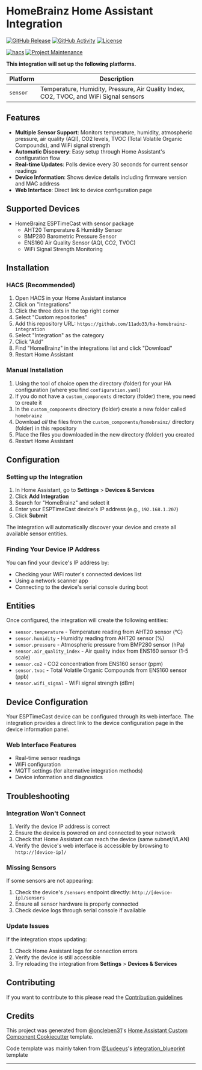 # HomeBrainz Home Assistant Integration

[![GitHub Release][releases-shield]][releases]
[![GitHub Activity][commits-shield]][commits]
[![License][license-shield]](LICENSE)

[![hacs][hacsbadge]][hacs]
[![Project Maintenance][maintenance-shield]][user_profile]

**This integration will set up the following platforms.**

Platform | Description
-- | --
`sensor` | Temperature, Humidity, Pressure, Air Quality Index, CO2, TVOC, and WiFi Signal sensors

## Features

- **Multiple Sensor Support**: Monitors temperature, humidity, atmospheric pressure, air quality (AQI), CO2 levels, TVOC (Total Volatile Organic Compounds), and WiFi signal strength
- **Automatic Discovery**: Easy setup through Home Assistant's configuration flow
- **Real-time Updates**: Polls device every 30 seconds for current sensor readings
- **Device Information**: Shows device details including firmware version and MAC address
- **Web Interface**: Direct link to device configuration page

## Supported Devices

- HomeBrainz ESPTimeCast with sensor package
  - AHT20 Temperature & Humidity Sensor
  - BMP280 Barometric Pressure Sensor  
  - ENS160 Air Quality Sensor (AQI, CO2, TVOC)
  - WiFi Signal Strength Monitoring

## Installation

### HACS (Recommended)

1. Open HACS in your Home Assistant instance
2. Click on "Integrations"
3. Click the three dots in the top right corner
4. Select "Custom repositories"
5. Add this repository URL: `https://github.com/11ado33/ha-homebrainz-integration`
6. Select "Integration" as the category
7. Click "Add"
8. Find "HomeBrainz" in the integrations list and click "Download"
9. Restart Home Assistant

### Manual Installation

1. Using the tool of choice open the directory (folder) for your HA configuration (where you find `configuration.yaml`)
2. If you do not have a `custom_components` directory (folder) there, you need to create it
3. In the `custom_components` directory (folder) create a new folder called `homebrainz`
4. Download _all_ the files from the `custom_components/homebrainz/` directory (folder) in this repository
5. Place the files you downloaded in the new directory (folder) you created
6. Restart Home Assistant

## Configuration

### Setting up the Integration

1. In Home Assistant, go to **Settings** > **Devices & Services**
2. Click **Add Integration**
3. Search for "HomeBrainz" and select it
4. Enter your ESPTimeCast device's IP address (e.g., `192.168.1.207`)
5. Click **Submit**

The integration will automatically discover your device and create all available sensor entities.

### Finding Your Device IP Address

You can find your device's IP address by:
- Checking your WiFi router's connected devices list
- Using a network scanner app
- Connecting to the device's serial console during boot

## Entities

Once configured, the integration will create the following entities:

- `sensor.temperature` - Temperature reading from AHT20 sensor (°C)
- `sensor.humidity` - Humidity reading from AHT20 sensor (%)
- `sensor.pressure` - Atmospheric pressure from BMP280 sensor (hPa)
- `sensor.air_quality_index` - Air quality index from ENS160 sensor (1-5 scale)
- `sensor.co2` - CO2 concentration from ENS160 sensor (ppm)
- `sensor.tvoc` - Total Volatile Organic Compounds from ENS160 sensor (ppb)
- `sensor.wifi_signal` - WiFi signal strength (dBm)

## Device Configuration

Your ESPTimeCast device can be configured through its web interface. The integration provides a direct link to the device configuration page in the device information panel.

### Web Interface Features

- Real-time sensor readings
- WiFi configuration
- MQTT settings (for alternative integration methods)
- Device information and diagnostics

## Troubleshooting

### Integration Won't Connect

1. Verify the device IP address is correct
2. Ensure the device is powered on and connected to your network
3. Check that Home Assistant can reach the device (same subnet/VLAN)
4. Verify the device's web interface is accessible by browsing to `http://[device-ip]/`

### Missing Sensors

If some sensors are not appearing:
1. Check the device's `/sensors` endpoint directly: `http://[device-ip]/sensors`
2. Ensure all sensor hardware is properly connected
3. Check device logs through serial console if available

### Update Issues

If the integration stops updating:
1. Check Home Assistant logs for connection errors
2. Verify the device is still accessible
3. Try reloading the integration from **Settings** > **Devices & Services**

## Contributing

If you want to contribute to this please read the [Contribution guidelines](CONTRIBUTING.md)

## Credits

This project was generated from [@oncleben31](https://github.com/oncleben31)'s [Home Assistant Custom Component Cookiecutter](https://github.com/oncleben31/cookiecutter-homeassistant-custom-component) template.

Code template was mainly taken from [@Ludeeus](https://github.com/ludeeus)'s [integration_blueprint][integration_blueprint] template

---

[integration_blueprint]: https://github.com/ludeeus/integration_blueprint
[commits-shield]: https://img.shields.io/github/commit-activity/y/11ado33/ha-homebrainz-integration.svg?style=for-the-badge
[commits]: https://github.com/11ado33/ha-homebrainz-integration/commits/main
[hacs]: https://github.com/hacs/integration
[hacsbadge]: https://img.shields.io/badge/HACS-Custom-orange.svg?style=for-the-badge
[license-shield]: https://img.shields.io/github/license/11ado33/ha-homebrainz-integration.svg?style=for-the-badge
[maintenance-shield]: https://img.shields.io/badge/maintainer-%4011ado33-blue.svg?style=for-the-badge
[releases-shield]: https://img.shields.io/github/release/11ado33/ha-homebrainz-integration.svg?style=for-the-badge
[releases]: https://github.com/11ado33/ha-homebrainz-integration/releases
[user_profile]: https://github.com/11ado33